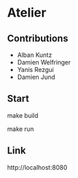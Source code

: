 # Atelier

## Contributions
- Alban Kuntz
- Damien Welfringer
- Yanis Rezgui
- Damien Jund

## Start

make build

make run

## Link

http://localhost:8080
